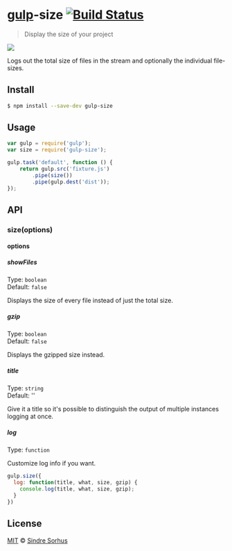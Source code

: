 # [gulp](http://gulpjs.com)-size [![Build Status](https://travis-ci.org/sindresorhus/gulp-size.svg?branch=master)](https://travis-ci.org/sindresorhus/gulp-size)

> Display the size of your project

![](screenshot.png)

Logs out the total size of files in the stream and optionally the individual file-sizes.


## Install

```bash
$ npm install --save-dev gulp-size
```


## Usage

```js
var gulp = require('gulp');
var size = require('gulp-size');

gulp.task('default', function () {
	return gulp.src('fixture.js')
		.pipe(size())
		.pipe(gulp.dest('dist'));
});
```


## API

### size(options)

#### options

##### showFiles

Type: `boolean`  
Default: `false`

Displays the size of every file instead of just the total size.

##### gzip

Type: `boolean`  
Default: `false`

Displays the gzipped size instead.

##### title

Type: `string`  
Default: ''

Give it a title so it's possible to distinguish the output of multiple instances logging at once.

##### log

Type: `function`

Customize log info if you want.

```js
gulp.size({
  log: function(title, what, size, gzip) {
    console.log(title, what, size, gzip);
  }
})
```

## License

[MIT](http://opensource.org/licenses/MIT) © [Sindre Sorhus](http://sindresorhus.com)
